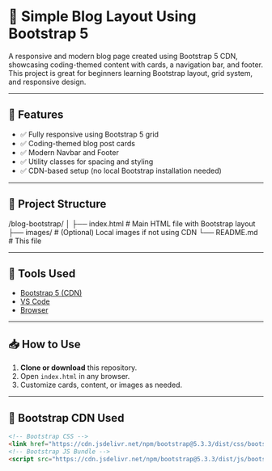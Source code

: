 # 📰 Simple Blog Layout Using Bootstrap 5

A responsive and modern blog page created using Bootstrap 5 CDN, showcasing coding-themed content with cards, a navigation bar, and footer. This project is great for beginners learning Bootstrap layout, grid system, and responsive design.

---

## 🚀 Features

- ✅ Fully responsive using Bootstrap 5 grid
- ✅ Coding-themed blog post cards
- ✅ Modern Navbar and Footer
- ✅ Utility classes for spacing and styling
- ✅ CDN-based setup (no local Bootstrap installation needed)

---

## 📂 Project Structure
/blog-bootstrap/
│
├── index.html # Main HTML file with Bootstrap layout
├── images/ # (Optional) Local images if not using CDN
└── README.md # This file

---

## 🔧 Tools Used

- [Bootstrap 5 (CDN)](https://getbootstrap.com/)
- [VS Code](https://code.visualstudio.com/)
- [Browser](Chrome/Edge/Firefox)

---

## 📥 How to Use

1. **Clone or download** this repository.
2. Open `index.html` in any browser.
3. Customize cards, content, or images as needed.

---

## 🔗 Bootstrap CDN Used

```html
<!-- Bootstrap CSS -->
<link href="https://cdn.jsdelivr.net/npm/bootstrap@5.3.3/dist/css/bootstrap.min.css" rel="stylesheet" />
<!-- Bootstrap JS Bundle -->
<script src="https://cdn.jsdelivr.net/npm/bootstrap@5.3.3/dist/js/bootstrap.bundle.min.js"></script>

